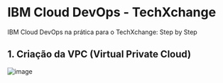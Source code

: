 # IBM Cloud DevOps - TechXchange
IBM Cloud DevOps na prática para o TechXchange: Step by Step

## 1. Criação da VPC (Virtual Private Cloud)
![image](https://github.com/mguedes352/ibmcloud-devops-techxchange/assets/79527238/94c0795f-6e34-4e2f-bb07-cf7ce09aba8f)
